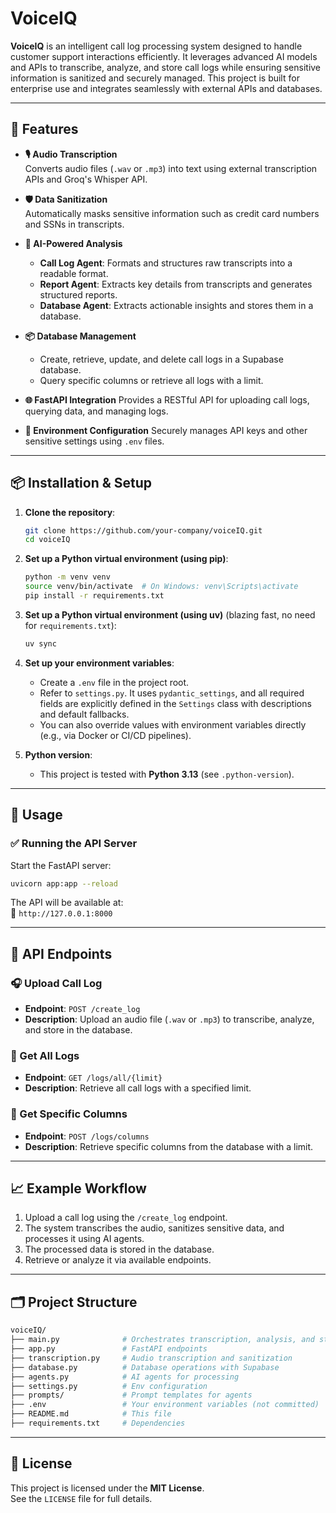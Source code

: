 # VoiceIQ

**VoiceIQ** is an intelligent call log processing system designed to handle customer support interactions efficiently. It leverages advanced AI models and APIs to transcribe, analyze, and store call logs while ensuring sensitive information is sanitized and securely managed. This project is built for enterprise use and integrates seamlessly with external APIs and databases.

---

## 🚀 Features

- **🎙 Audio Transcription**  
  Converts audio files (`.wav` or `.mp3`) into text using external transcription APIs and Groq's Whisper API.

- **🛡️ Data Sanitization**  
  Automatically masks sensitive information such as credit card numbers and SSNs in transcripts.

- **🧠 AI-Powered Analysis**
  - **Call Log Agent**: Formats and structures raw transcripts into a readable format.
  - **Report Agent**: Extracts key details from transcripts and generates structured reports.
  - **Database Agent**: Extracts actionable insights and stores them in a database.

- **📦 Database Management**
  - Create, retrieve, update, and delete call logs in a Supabase database.
  - Query specific columns or retrieve all logs with a limit.

- **🌐 FastAPI Integration**
  Provides a RESTful API for uploading call logs, querying data, and managing logs.

- **🔐 Environment Configuration**
  Securely manages API keys and other sensitive settings using `.env` files.

---

## 📦 Installation & Setup

1. **Clone the repository**:

   ```bash
   git clone https://github.com/your-company/voiceIQ.git
   cd voiceIQ
   ```

2. **Set up a Python virtual environment (using pip)**:

   ```bash
   python -m venv venv
   source venv/bin/activate  # On Windows: venv\Scripts\activate
   pip install -r requirements.txt
   ```

3. **Set up a Python virtual environment (using uv)** (blazing fast, no need for `requirements.txt`):

   ```bash
   uv sync
   ```

4. **Set up your environment variables**:
   - Create a `.env` file in the project root.
   - Refer to `settings.py`. It uses `pydantic_settings`, and all required fields are explicitly defined in the `Settings` class with descriptions and default fallbacks.
   - You can also override values with environment variables directly (e.g., via Docker or CI/CD pipelines).

5. **Python version**:
   - This project is tested with **Python 3.13** (see `.python-version`).

---

## 🚦 Usage

### ✅ Running the API Server

Start the FastAPI server:

```bash
uvicorn app:app --reload
```

The API will be available at:  
📍 `http://127.0.0.1:8000`

---

## 🧪 API Endpoints

### 🎧 Upload Call Log

- **Endpoint**: `POST /create_log`
- **Description**: Upload an audio file (`.wav` or `.mp3`) to transcribe, analyze, and store in the database.

### 📂 Get All Logs

- **Endpoint**: `GET /logs/all/{limit}`
- **Description**: Retrieve all call logs with a specified limit.

### 🧩 Get Specific Columns

- **Endpoint**: `POST /logs/columns`
- **Description**: Retrieve specific columns from the database with a limit.

---

## 📈 Example Workflow

1. Upload a call log using the `/create_log` endpoint.
2. The system transcribes the audio, sanitizes sensitive data, and processes it using AI agents.
3. The processed data is stored in the database.
4. Retrieve or analyze it via available endpoints.

---

## 🗂 Project Structure

```sh
voiceIQ/
├── main.py              # Orchestrates transcription, analysis, and storage
├── app.py               # FastAPI endpoints
├── transcription.py     # Audio transcription and sanitization
├── database.py          # Database operations with Supabase
├── agents.py            # AI agents for processing
├── settings.py          # Env configuration
├── prompts/             # Prompt templates for agents
├── .env                 # Your environment variables (not committed)
├── README.md            # This file
├── requirements.txt     # Dependencies
```

---

## 📝 License

This project is licensed under the **MIT License**.  
See the `LICENSE` file for full details.
